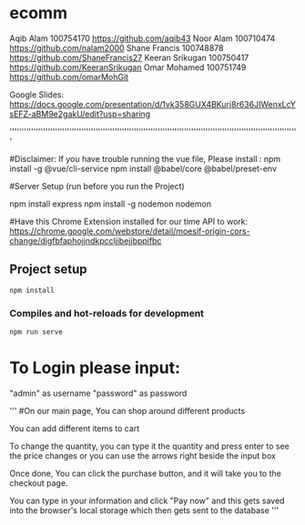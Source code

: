 # ecomm
Aqib Alam 100754170 https://github.com/aqib43
Noor Alam 100710474 https://github.com/nalam2000
Shane Francis 100748878 https://github.com/ShaneFrancis27
Keeran Srikugan 100750417 https://github.com/KeeranSrikugan
Omar Mohamed 100751749 https://github.com/omarMohGit

Google Slides: https://docs.google.com/presentation/d/1vk358GUX4BKurj8r636JIWenxLcYsEFZ-aBM9e2gakU/edit?usp=sharing


'''''''''''''''''''''''''''''''''''''''''''''''''''''''''''''''''''''''''''''''''''''''''''''''''''''''''''''''''''''''''

#Disclaimer: If you have trouble running the vue file, Please install :
npm install -g @vue/cli-service
npm install @babel/core @babel/preset-env

#Server Setup (run before you run the Project)

npm install express
npm install -g nodemon
nodemon


#Have this Chrome Extension installed for our time API to work:
https://chrome.google.com/webstore/detail/moesif-origin-cors-change/digfbfaphojjndkpccljibejjbppifbc


## Project setup
```
npm install
```

### Compiles and hot-reloads for development
```
npm run serve
```

# To Login please input:
"admin" as username
"password" as password


'''
#On our main page, You can shop around different products

You can add different items to cart 

To change the quantity, you can type it the quantity and press enter to see the price changes or you can use the arrows right beside the input box

Once done, You can click the purchase button, and it will take you to the checkout page.

You can type in your information and click "Pay now" and this gets saved into the browser's local storage which then gets sent to the database
'''
